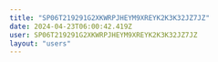 ```yaml
---
title: "SP06T219291G2XKWRPJHEYM9XREYK2K3K32JZ7JZ"
date: 2024-04-23T06:00:42.419Z
user: SP06T219291G2XKWRPJHEYM9XREYK2K3K32JZ7JZ
layout: "users"
---
```

    